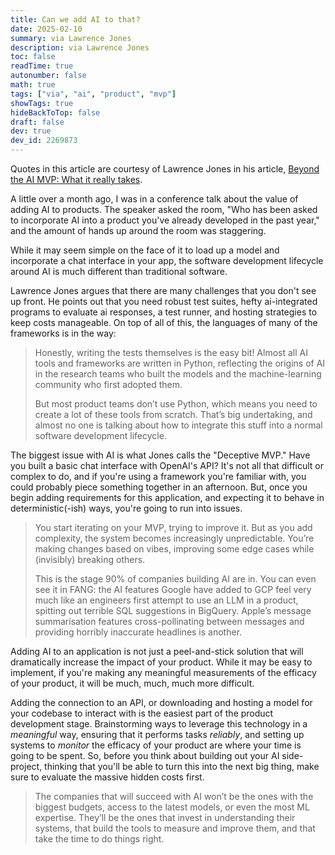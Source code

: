 ```yaml
---
title: Can we add AI to that?
date: 2025-02-10
summary: via Lawrence Jones
description: via Lawrence Jones
toc: false
readTime: true
autonumber: false
math: true
tags: ["via", "ai", "product", "mvp"]
showTags: true
hideBackToTop: false
draft: false
dev: true
dev_id: 2269873
---
```

Quotes in this article are courtesy of Lawrence Jones in his article, [Beyond the AI MVP: What it really takes](https://blog.lawrencejones.dev/ai-mvp/index.html).

A little over a month ago, I was in a conference talk about the value of adding AI to products. The speaker asked the room, "Who has been asked to incorporate AI into a product you've already developed in the past year," and the amount of hands up around the room was staggering. 

While it may seem simple on the face of it to load up a model and incorporate a chat interface in your app, the software development lifecycle around AI is much different than traditional software. 

Lawrence Jones argues that there are many challenges that you don't see up front. He points out that you need robust test suites, hefty ai-integrated programs to evaluate ai responses, a test runner, and hosting strategies to keep costs manageable. On top of all of this, the languages of many of the frameworks is in the way:

>Honestly, writing the tests themselves is the easy bit! Almost all AI tools and frameworks are written in Python, reflecting the origins of AI in the research teams who built the models and the machine-learning community who first adopted them.
>
>But most product teams don’t use Python, which means you need to create a lot of these tools from scratch. That’s big undertaking, and almost no one is talking about how to integrate this stuff into a normal software development lifecycle.

The biggest issue with AI is what Jones calls the "Deceptive MVP." Have you built a basic chat interface with OpenAI's API? It's not all that difficult or complex to do, and if you're using a framework you're familiar with, you could probably piece something together in an afternoon. But, once you begin adding requirements for this application, and expecting it to behave in deterministic(-ish) ways, you're going to run into issues.

>You start iterating on your MVP, trying to improve it. But as you add complexity, the system becomes increasingly unpredictable. You’re making changes based on vibes, improving some edge cases while (invisibly) breaking others.
>
>This is the stage 90% of companies building AI are in. You can even see it in FANG: the AI features Google have added to GCP feel very much like an engineers first attempt to use an LLM in a product, spitting out terrible SQL suggestions in BigQuery. Apple’s message summarisation features cross-pollinating between messages and providing horribly inaccurate headlines is another.

Adding AI to an application is not just a peel-and-stick solution that will dramatically increase the impact of your product. While it may be easy to implement, if you're making any meaningful measurements of the efficacy of your product, it will be much, much, much more difficult.

Adding the connection to an API, or downloading and hosting a model for your codebase to interact with is the easiest part of the product development stage. Brainstorming ways to leverage this technology in a *meaningful* way, ensuring that it performs tasks *reliably*, and setting up systems to *monitor* the efficacy of your product are where your time is going to be spent. So, before you think about building out your AI side-project, thinking that you'll be able to turn this into the next big thing, make sure to evaluate the massive hidden costs first.

>The companies that will succeed with AI won’t be the ones with the biggest budgets, access to the latest models, or even the most ML expertise. They’ll be the ones that invest in understanding their systems, that build the tools to measure and improve them, and that take the time to do things right.